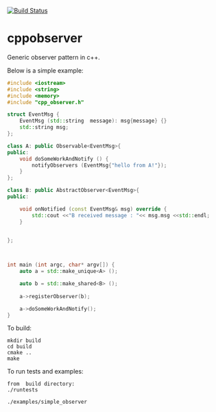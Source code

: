 [![Build Status](https://travis-ci.org/alext234/cppobserver.svg?branch=master)](https://travis-ci.org/alext234/cppobserver)

# cppobserver
Generic observer pattern in c++.


Below is a simple example:

```c++
#include <iostream>
#include <string>
#include <memory>
#include "cpp_observer.h"

struct EventMsg {
    EventMsg (std::string  message): msg{message} {}
    std::string msg;
};

class A: public Observable<EventMsg>{
public:
    void doSomeWorkAndNotify () {
        notifyObservers (EventMsg{"hello from A!"});        
    }
};

class B: public AbstractObserver<EventMsg>{
public:    

    void onNotified (const EventMsg& msg) override {
        std::cout <<"B received message : "<< msg.msg <<std::endl;
    }

    
};



int main (int argc, char* argv[]) {
    auto a = std::make_unique<A> ();

    auto b = std::make_shared<B> ();
    
    a->registerObserver(b);

    a->doSomeWorkAndNotify();
}
```



To build:
```
mkdir build
cd build
cmake ..
make
```

To run tests and examples:

```
from  build directory:
./runtests

./examples/simple_observer 
```
